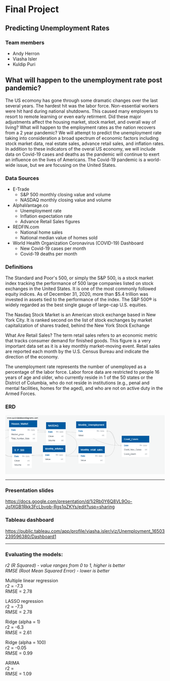 # Final Project
## Predicting Unemployment Rates

### Team members
- Andy Herron
- Viasha Isler
- Kuldip Puri

## What will happen to the unemployment rate post pandemic?
The US ecomony has gone through some dramatic changes over the last several years. The hardest hit was the labor force.
Non-essential workers were hit hard during national shutdowns. This caused many employers to resort to remote learning or even early retirment.
Did these major adjustments affect the housing market, stock market, and overall way of living? What will happen to the employment 
rates as the nation recovers from a 2 year pandemic?  We will attempt to predict the unemployment rate taking into consideration 
a broad spectrum of economic factors including stock market data, real estate sales, advance retail sales, and inflation rates.
In addition to these indicators of the overal US economy, we will include data on Covid-19 cases and deaths as the pandemic will continue 
to exert an influence on the lives of Americans.  The Covid-19 pandemic is a world-wide issue, but we are focusing on the United States.

### Data Sources
- E-Trade
	- S&P 500 monthly closing value and volume
	- NASDAQ monthly closing value and volume
- AlphaVantage.co
	- Unemployment rate
	- Inflation expectation rate
	- Advance Retail Sales figures
- REDFIN.com
	- National home sales
	- National median value of homes sold
- World Health Organization Coronavirus (COVID-19) Dashboard
	- New Covid-19 cases per month
	- Covid-19 deaths per month

### Definitions

The Standard and Poor's 500, or simply the S&P 500, is a stock market index tracking the performance of 500 large companies listed 
on stock exchanges in the United States. It is one of the most commonly followed equity indices. As of December 31, 2020, more than 
$5.4 trillion was invested in assets tied to the performance of the index.  The S&P 500® is widely regarded as the best single gauge of large-cap U.S. equities. 

The Nasdaq Stock Market is an American stock exchange based in New York City. It is ranked second on 
the list of stock exchanges by market capitalization of shares traded, behind the New York Stock Exchange

What Are Retail Sales? The term retail sales refers to an economic metric that tracks consumer demand for finished goods. 
This figure is a very important data set as it is a key monthly market-moving event. Retail sales are reported each month by the 
U.S. Census Bureau and indicate the direction of the economy.

The unemployment rate represents the number of unemployed as a percentage of the labor force. Labor force data are restricted to people 
16 years of age and older, who currently reside in 1 of the 50 states or the District of Columbia, who do not reside in institutions 
(e.g., penal and mental facilities, homes for the aged), and who are not on active duty in the Armed Forces.

### ERD
![QuickDBD Schema](https://github.com/Kuldeep200/Covid-19/blob/main/Images/QuickDBD-export.png)

---
### Presentation slides
https://docs.google.com/presentation/d/1j2Rb0Y6Q8VL9Oo-Jq1XGB1Rkk3FcLbvpb-Rgs1qZKYs/edit?usp=sharing

### Tableau dashboard
https://public.tableau.com/app/profile/viasha.isler/viz/Unemployment_16503239596380/Dashboard1

---
### Evaluating the models:
*r2 (R Squared) - value ranges from 0 to 1, higher is better*\
*RMSE (Root Mean Squared Error) - lower is better*

Multiple linear regression\
r2 = -7.3\
RMSE = 2.78

LASSO regression\
r2 = -7.3\
RMSE = 2.78

Ridge (alpha = 1)\
r2 = -6.3\
RMSE = 2.61

Ridge (alpha = 100)\
r2 = -0.05\
RMSE = 0.99

ARIMA\
r2 = \
RMSE = 1.09

